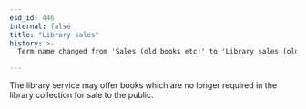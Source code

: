 ```yaml
---
esd_id: 446
internal: false
title: "Library sales"
history: >-
  Term name changed from 'Sales (old books etc)' to 'Library sales (old books etc)' and scope notes added in version 2.02. Term name changed from 'Library sales (old books etc)' to 'Libraries - sale of old books and publications' in version 3.00. Name changed to 'Library sales' in version 4.00.

---
```


The library service may offer books which are no longer required in the library collection for sale to the public.

